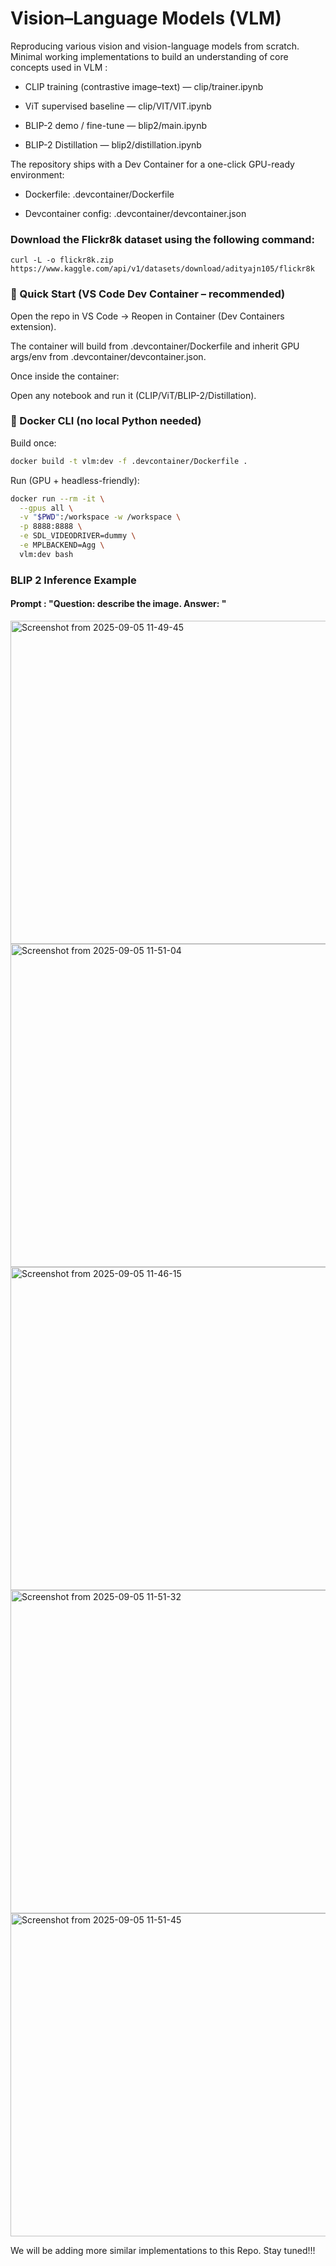 
# Vision–Language Models (VLM)

Reproducing various vision and vision-language models from scratch. Minimal working implementations to build an understanding of core concepts used in VLM :

- CLIP training (contrastive image–text) — clip/trainer.ipynb 

- ViT supervised baseline — clip/VIT/VIT.ipynb 

- BLIP-2 demo / fine-tune — blip2/main.ipynb 

- BLIP-2 Distillation — blip2/distillation.ipynb 

The repository ships with a Dev Container for a one-click GPU-ready environment:

- Dockerfile: .devcontainer/Dockerfile 

- Devcontainer config: .devcontainer/devcontainer.json


### Download the Flickr8k dataset using the following command:
```
curl -L -o flickr8k.zip  https://www.kaggle.com/api/v1/datasets/download/adityajn105/flickr8k
```

### 🚀 Quick Start (VS Code Dev Container – recommended)

Open the repo in VS Code → Reopen in Container (Dev Containers extension).

The container will build from .devcontainer/Dockerfile and inherit GPU args/env from .devcontainer/devcontainer.json.

Once inside the container:

Open any notebook and run it (CLIP/ViT/BLIP-2/Distillation).

### 🐳 Docker CLI (no local Python needed)

Build once:
``` bash
docker build -t vlm:dev -f .devcontainer/Dockerfile .
```

Run (GPU + headless-friendly):
``` bash
docker run --rm -it \
  --gpus all \
  -v "$PWD":/workspace -w /workspace \
  -p 8888:8888 \
  -e SDL_VIDEODRIVER=dummy \
  -e MPLBACKEND=Agg \
  vlm:dev bash
```
### BLIP 2 Inference Example

#### Prompt : "Question: describe the image. Answer: "
<img width="981" height="517" alt="Screenshot from 2025-09-05 11-49-45" src="https://github.com/user-attachments/assets/c44fbeaa-2402-492b-86b8-b3cd3d3b2d27" />
<img width="981" height="517" alt="Screenshot from 2025-09-05 11-51-04" src="https://github.com/user-attachments/assets/cf29a2ac-ab7c-4f17-8a91-3cb3fe4578de" />
<img width="981" height="517" alt="Screenshot from 2025-09-05 11-46-15" src="https://github.com/user-attachments/assets/c18a483c-6f44-452b-9662-7509bc146212" />
<img width="981" height="517" alt="Screenshot from 2025-09-05 11-51-32" src="https://github.com/user-attachments/assets/878a3961-400d-4918-ad80-a2694a4352d2" />
<img width="981" height="517" alt="Screenshot from 2025-09-05 11-51-45" src="https://github.com/user-attachments/assets/aadea73b-8a6f-4909-9882-7fc44bdf633d" />


We will be adding more similar implementations to this Repo. Stay tuned!!!
